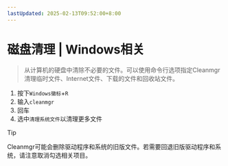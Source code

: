 ```yaml
---
lastUpdated: 2025-02-13T09:52:00+8:00
---
```


# 磁盘清理 | Windows相关

> 从计算机的硬盘中清除不必要的文件。可以使用命令行选项指定Cleanmgr清理临时文件、Internet文件、下载的文件和回收站文件。

1. 按下```Windows徽标```+```R```
2. 输入```cleanmgr```
3. 回车
4. 选中```清理系统文件```以清理更多文件

> [!TIP]
> Cleanmgr可能会删除驱动程序和系统的旧版文件。若需要回退旧版驱动程序和系统，请注意取消勾选相关项目。
